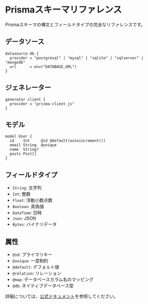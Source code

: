 # Prismaスキーマリファレンス

Prismaスキーマの構文とフィールドタイプの完全なリファレンスです。

## データソース

```prisma
datasource db {
  provider = "postgresql" | "mysql" | "sqlite" | "sqlserver" | "mongodb"
  url      = env("DATABASE_URL")
}
```

## ジェネレーター

```prisma
generator client {
  provider = "prisma-client-js"
}
```

## モデル

```prisma
model User {
  id    Int     @id @default(autoincrement())
  email String  @unique
  name  String?
  posts Post[]
}
```

## フィールドタイプ

- `String`: 文字列
- `Int`: 整数
- `Float`: 浮動小数点数
- `Boolean`: 真偽値
- `DateTime`: 日時
- `Json`: JSON
- `Bytes`: バイナリデータ

## 属性

- `@id`: プライマリキー
- `@unique`: 一意制約
- `@default`: デフォルト値
- `@relation`: リレーション
- `@map`: データベースカラム名のマッピング
- `@db`: ネイティブデータベース型

詳細については、[公式ドキュメント](https://www.prisma.io/docs/orm/reference/prisma-schema-reference)を参照してください。
